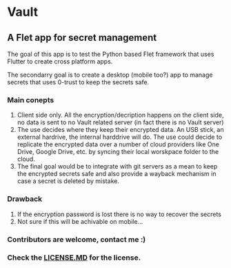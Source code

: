 # Vault

## A Flet app for secret management

The goal of this app is to test the Python based Flet framework that uses Flutter to create cross platform apps.

The secondarry goal is to create a desktop (mobile too?) app to manage secrets that uses 0-trust to keep the secrets safe.

### Main conepts

1. Client side only. All the encryption/decription happens on the client side, no data is sent to no Vault related server (in fact there is no Vault server)
2. The use decides where they keep their encrypted data. An USB stick, an external hardrive, the internal harddrive will do. The use could decide to replicate the encrypted data over a number of cloud providers like One Drive, Google Drive, etc. by syncing their local worskpace folder to the cloud.
3. The final goal would be to integrate with git servers as a mean to keep the encrypted secrets safe and also provide a wayback mechanism in case a secret is deleted by mistake.

### Drawback
1. If the encryption password is lost there is no way to recover the secrets
2. Not sure if this will be achivable on mobile...

### Contributors are welcome, contact me :)

### Check the [LICENSE.MD](LICENSE.MD) for the license.